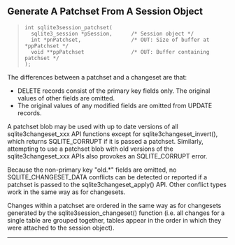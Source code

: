 ## Generate A Patchset From A Session Object


> ```
> int sqlite3session_patchset(
>   sqlite3_session *pSession,      /* Session object */
>   int *pnPatchset,                /* OUT: Size of buffer at *ppPatchset */
>   void **ppPatchset               /* OUT: Buffer containing patchset */
> );
> 
> ```


The differences between a patchset and a changeset are that:


* DELETE records consist of the primary key fields only. The 
 original values of other fields are omitted.
 * The original values of any modified fields are omitted from 
 UPDATE records.



A patchset blob may be used with up to date versions of all 
sqlite3changeset\_xxx API functions except for sqlite3changeset\_invert(), 
which returns SQLITE\_CORRUPT if it is passed a patchset. Similarly,
attempting to use a patchset blob with old versions of the
sqlite3changeset\_xxx APIs also provokes an SQLITE\_CORRUPT error. 


Because the non\-primary key "old.\*" fields are omitted, no 
SQLITE\_CHANGESET\_DATA conflicts can be detected or reported if a patchset
is passed to the sqlite3changeset\_apply() API. Other conflict types work
in the same way as for changesets.


Changes within a patchset are ordered in the same way as for changesets
generated by the sqlite3session\_changeset() function (i.e. all changes for
a single table are grouped together, tables appear in the order in which
they were attached to the session object).




---



